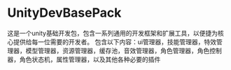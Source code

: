 # UnityDevBasePack
这是一个unity基础开发包，包含一系列通用的开发框架和扩展工具，以便捷为核心提供给每一位需要的开发者。
包含以下内容：ui管理器，技能管理器，特效管理器，模型管理器，资源管理器，缓存池，音效管理器，角色管理器，角色控制器，角色状态机，属性管理器，以及其他各种必要的插件